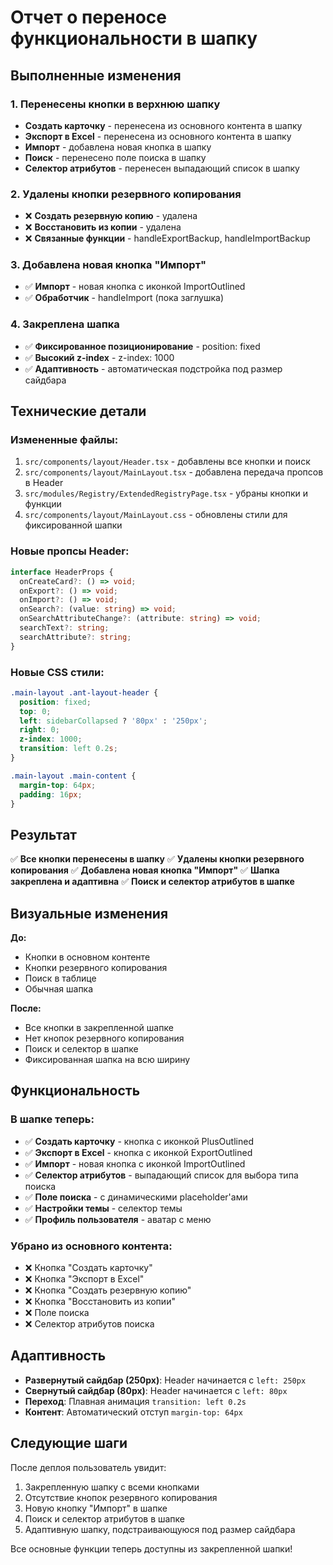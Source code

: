 # Отчет о переносе функциональности в шапку

## Выполненные изменения

### 1. Перенесены кнопки в верхнюю шапку
- **Создать карточку** - перенесена из основного контента в шапку
- **Экспорт в Excel** - перенесена из основного контента в шапку
- **Импорт** - добавлена новая кнопка в шапку
- **Поиск** - перенесено поле поиска в шапку
- **Селектор атрибутов** - перенесен выпадающий список в шапку

### 2. Удалены кнопки резервного копирования
- ❌ **Создать резервную копию** - удалена
- ❌ **Восстановить из копии** - удалена
- ❌ **Связанные функции** - handleExportBackup, handleImportBackup

### 3. Добавлена новая кнопка "Импорт"
- ✅ **Импорт** - новая кнопка с иконкой ImportOutlined
- ✅ **Обработчик** - handleImport (пока заглушка)

### 4. Закреплена шапка
- ✅ **Фиксированное позиционирование** - position: fixed
- ✅ **Высокий z-index** - z-index: 1000
- ✅ **Адаптивность** - автоматическая подстройка под размер сайдбара

## Технические детали

### Измененные файлы:
1. `src/components/layout/Header.tsx` - добавлены все кнопки и поиск
2. `src/components/layout/MainLayout.tsx` - добавлена передача пропсов в Header
3. `src/modules/Registry/ExtendedRegistryPage.tsx` - убраны кнопки и функции
4. `src/components/layout/MainLayout.css` - обновлены стили для фиксированной шапки

### Новые пропсы Header:
```typescript
interface HeaderProps {
  onCreateCard?: () => void;
  onExport?: () => void;
  onImport?: () => void;
  onSearch?: (value: string) => void;
  onSearchAttributeChange?: (attribute: string) => void;
  searchText?: string;
  searchAttribute?: string;
}
```

### Новые CSS стили:
```css
.main-layout .ant-layout-header {
  position: fixed;
  top: 0;
  left: sidebarCollapsed ? '80px' : '250px';
  right: 0;
  z-index: 1000;
  transition: left 0.2s;
}

.main-layout .main-content {
  margin-top: 64px;
  padding: 16px;
}
```

## Результат

✅ **Все кнопки перенесены в шапку**
✅ **Удалены кнопки резервного копирования**
✅ **Добавлена новая кнопка "Импорт"**
✅ **Шапка закреплена и адаптивна**
✅ **Поиск и селектор атрибутов в шапке**

## Визуальные изменения

**До:**
- Кнопки в основном контенте
- Кнопки резервного копирования
- Поиск в таблице
- Обычная шапка

**После:**
- Все кнопки в закрепленной шапке
- Нет кнопок резервного копирования
- Поиск и селектор в шапке
- Фиксированная шапка на всю ширину

## Функциональность

### В шапке теперь:
- ✅ **Создать карточку** - кнопка с иконкой PlusOutlined
- ✅ **Экспорт в Excel** - кнопка с иконкой ExportOutlined
- ✅ **Импорт** - новая кнопка с иконкой ImportOutlined
- ✅ **Селектор атрибутов** - выпадающий список для выбора типа поиска
- ✅ **Поле поиска** - с динамическими placeholder'ами
- ✅ **Настройки темы** - селектор темы
- ✅ **Профиль пользователя** - аватар с меню

### Убрано из основного контента:
- ❌ Кнопка "Создать карточку"
- ❌ Кнопка "Экспорт в Excel"
- ❌ Кнопка "Создать резервную копию"
- ❌ Кнопка "Восстановить из копии"
- ❌ Поле поиска
- ❌ Селектор атрибутов поиска

## Адаптивность

- **Развернутый сайдбар (250px)**: Header начинается с `left: 250px`
- **Свернутый сайдбар (80px)**: Header начинается с `left: 80px`
- **Переход**: Плавная анимация `transition: left 0.2s`
- **Контент**: Автоматический отступ `margin-top: 64px`

## Следующие шаги

После деплоя пользователь увидит:
1. Закрепленную шапку с всеми кнопками
2. Отсутствие кнопок резервного копирования
3. Новую кнопку "Импорт" в шапке
4. Поиск и селектор атрибутов в шапке
5. Адаптивную шапку, подстраивающуюся под размер сайдбара

Все основные функции теперь доступны из закрепленной шапки!
